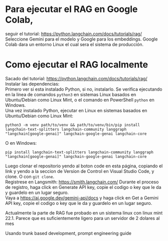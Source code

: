 # Para ejecutar el RAG en Google Colab,  
seguir el tutorial: https://python.langchain.com/docs/tutorials/rag/ Seleccione Gemini para el modelo y Google para los embeddings. Google Colab dara un entorno Linux el cual sera el sistema de producción.

# Como ejecutar el RAG localmente  
Sacado del tutorial: https://python.langchain.com/docs/tutorials/rag/  
Instalar las dependencias:  
Primero ver si esta instalado Python, si no, instalarlo. Se verifica ejecutando en la linea de comandos `python3` en sistemas Linux basados en Ubuntu/Debian como Linux Mint, o el comando en PowerShell `python` en Windows.  
Una vez instalado Python, ejecutar en Linux en sistemas basados en Ubuntu/Debian como Linux Mint:  

```
python3 -m venv path/to/venv && path/to/venv/bin/pip install langchain-text-splitters langchain-community langgraph "langchain[google-genai]" langchain-google-genai langchain-core
```

O en Windows:
```
pip install langchain-text-splitters langchain-community langgraph "langchain[google-genai]" langchain-google-genai langchain-core
```

Luego clonar el repositorio yendo al boton code en esta página, copiando el link y yendo a la seccion de Version de Control en Visual Studio Code, y clone. O con `git clone`.  
Registrese en Langsmith: https://smith.langchain.com/ Durante el proceso de registro, haga click en Generate API key, copie el codigo o key que le da y guardelo en un lugar seguro.  
Vaya a https://ai.google.dev/gemini-api/docs y haga click en Get a Gemini API key, copie el codigo o key que le da y guardelo en un lugar seguro. 

Actualmente la parte de RAG fue probado en un sistema linux con linux mint 22.1. Parece que es suficientemente ligero para un servidor de 2 dolares al mes  

Usando trunk based development, prompt engineering guide  
